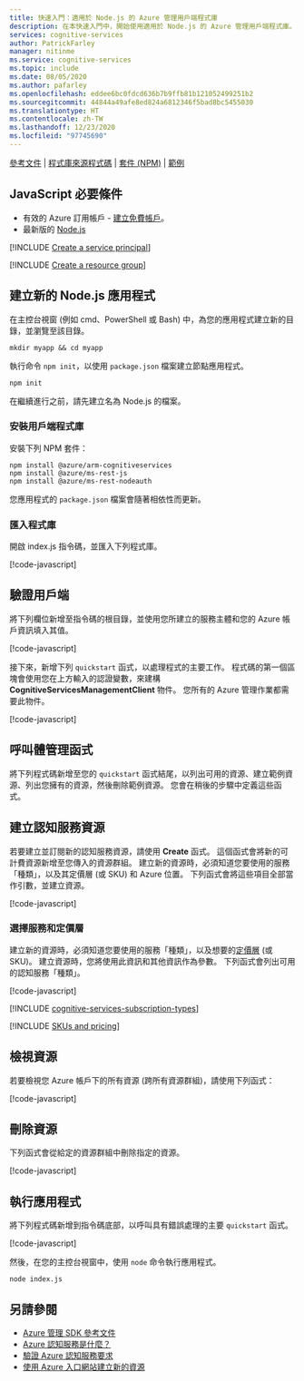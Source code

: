 ```yaml
---
title: 快速入門：適用於 Node.js 的 Azure 管理用戶端程式庫
description: 在本快速入門中，開始使用適用於 Node.js 的 Azure 管理用戶端程式庫。
services: cognitive-services
author: PatrickFarley
manager: nitinme
ms.service: cognitive-services
ms.topic: include
ms.date: 08/05/2020
ms.author: pafarley
ms.openlocfilehash: eddee6bc0fdcd636b7b9ffb81b121052499251b2
ms.sourcegitcommit: 44844a49afe8ed824a6812346f5bad8bc5455030
ms.translationtype: HT
ms.contentlocale: zh-TW
ms.lasthandoff: 12/23/2020
ms.locfileid: "97745690"
---
```

[參考文件](/javascript/api/@azure/arm-cognitiveservices/?view=azure-node-latest) | [程式庫來源程式碼](https://github.com/Azure/azure-sdk-for-js/tree/master/sdk/cognitiveservices/arm-cognitiveservices) | [套件 (NPM)](https://www.npmjs.com/package/@azure/arm-cognitiveservices) | [範例](https://github.com/Azure/azure-sdk-for-js/tree/master/sdk/cognitiveservices/arm-cognitiveservices#sample-code)

## <a name="javascript-prerequisites"></a>JavaScript 必要條件

* 有效的 Azure 訂用帳戶 - [建立免費帳戶](https://azure.microsoft.com/free/)。
* 最新版的 [Node.js](https://nodejs.org/)

[!INCLUDE [Create a service principal](./create-service-principal.md)]

[!INCLUDE [Create a resource group](./create-resource-group.md)]

## <a name="create-a-new-nodejs-application"></a>建立新的 Node.js 應用程式

在主控台視窗 (例如 cmd、PowerShell 或 Bash) 中，為您的應用程式建立新的目錄，並瀏覽至該目錄。 

```console
mkdir myapp && cd myapp
```

執行命令 `npm init`，以使用 `package.json` 檔案建立節點應用程式。 

```console
npm init
```

在繼續進行之前，請先建立名為 Node.js 的檔案。

### <a name="install-the-client-library"></a>安裝用戶端程式庫

安裝下列 NPM 套件：

```console
npm install @azure/arm-cognitiveservices
npm install @azure/ms-rest-js
npm install @azure/ms-rest-nodeauth
```

您應用程式的 `package.json` 檔案會隨著相依性而更新。

### <a name="import-libraries"></a>匯入程式庫

開啟 index.js 指令碼，並匯入下列程式庫。

[!code-javascript[](~/cognitive-services-quickstart-code/javascript/azure_management_service/create_delete_resource.js?name=snippet_imports)]

## <a name="authenticate-the-client"></a>驗證用戶端

將下列欄位新增至指令碼的根目錄，並使用您所建立的服務主體和您的 Azure 帳戶資訊填入其值。

[!code-javascript[](~/cognitive-services-quickstart-code/javascript/azure_management_service/create_delete_resource.js?name=snippet_constants)]

接下來，新增下列 `quickstart` 函式，以處理程式的主要工作。 程式碼的第一個區塊會使用您在上方輸入的認證變數，來建構 **CognitiveServicesManagementClient** 物件。 您所有的 Azure 管理作業都需要此物件。

[!code-javascript[](~/cognitive-services-quickstart-code/javascript/azure_management_service/create_delete_resource.js?name=snippet_main_auth)]

## <a name="call-management-functions"></a>呼叫體管理函式

將下列程式碼新增至您的 `quickstart` 函式結尾，以列出可用的資源、建立範例資源、列出您擁有的資源，然後刪除範例資源。 您會在稍後的步驟中定義這些函式。

## <a name="create-a-cognitive-services-resource"></a>建立認知服務資源

若要建立並訂閱新的認知服務資源，請使用 **Create** 函式。 這個函式會將新的可計費資源新增至您傳入的資源群組。 建立新的資源時，必須知道您要使用的服務「種類」，以及其定價層 (或 SKU) 和 Azure 位置。 下列函式會將這些項目全部當作引數，並建立資源。

[!code-javascript[](~/cognitive-services-quickstart-code/javascript/azure_management_service/create_delete_resource.js?name=snippet_create)]

### <a name="choose-a-service-and-pricing-tier"></a>選擇服務和定價層

建立新的資源時，必須知道您要使用的服務「種類」，以及想要的[定價層](https://azure.microsoft.com/pricing/details/cognitive-services/) (或 SKU)。 建立資源時，您將使用此資訊和其他資訊作為參數。 下列函式會列出可用的認知服務「種類」。

[!code-javascript[](~/cognitive-services-quickstart-code/javascript/azure_management_service/create_delete_resource.js?name=snippet_list_avail)]

[!INCLUDE [cognitive-services-subscription-types](../../../../includes/cognitive-services-subscription-types.md)]

[!INCLUDE [SKUs and pricing](./sku-pricing.md)]

## <a name="view-your-resources"></a>檢視資源

若要檢視您 Azure 帳戶下的所有資源 (跨所有資源群組)，請使用下列函式：

[!code-javascript[](~/cognitive-services-quickstart-code/javascript/azure_management_service/create_delete_resource.js?name=snippet_list)]

## <a name="delete-a-resource"></a>刪除資源

下列函式會從給定的資源群組中刪除指定的資源。

[!code-javascript[](~/cognitive-services-quickstart-code/javascript/azure_management_service/create_delete_resource.js?name=snippet_delete)]

## <a name="run-the-application"></a>執行應用程式

將下列程式碼新增到指令碼底部，以呼叫具有錯誤處理的主要 `quickstart` 函式。

[!code-javascript[](~/cognitive-services-quickstart-code/javascript/azure_management_service/create_delete_resource.js?name=snippet_main)]

然後，在您的主控台視窗中，使用 `node` 命令執行應用程式。

```console
node index.js
```

## <a name="see-also"></a>另請參閱

* [Azure 管理 SDK 參考文件](/javascript/api/@azure/arm-cognitiveservices/?view=azure-node-latest)
* [Azure 認知服務是什麼？](../../what-are-cognitive-services.md)
* [驗證 Azure 認知服務要求](../../authentication.md)
* [使用 Azure 入口網站建立新的資源](../../cognitive-services-apis-create-account.md)